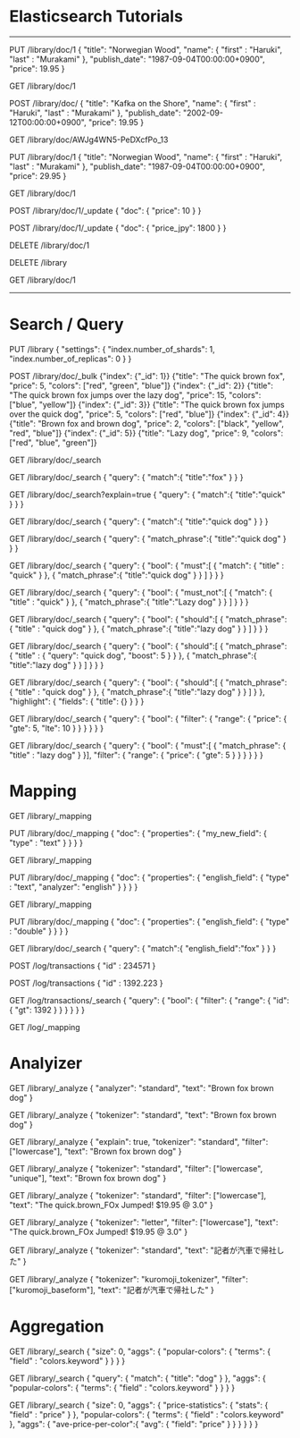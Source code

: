 
# Elasticsearch Tutorials

---

PUT /library/doc/1
{
  "title": "Norwegian Wood",
  "name": {
    "first" : "Haruki",
    "last" : "Murakami"
  },
  "publish_date": "1987-09-04T00:00:00+0900",
  "price": 19.95
}

GET /library/doc/1

POST /library/doc/
{
  "title": "Kafka on the Shore",
  "name": {
    "first" : "Haruki",
    "last" : "Murakami"
  },
  "publish_date": "2002-09-12T00:00:00+0900",
  "price": 19.95
}

GET /library/doc/AWJg4WN5-PeDXcfPo_13

PUT /library/doc/1
{
  "title": "Norwegian Wood",
  "name": {
    "first" : "Haruki",
    "last" : "Murakami"
  },
  "publish_date": "1987-09-04T00:00:00+0900",
  "price": 29.95
}

GET /library/doc/1

POST /library/doc/1/_update
{
  "doc": {
    "price": 10
  }
}

POST /library/doc/1/_update
{
  "doc": {
    "price_jpy": 1800
  }
}

DELETE /library/doc/1

DELETE /library

GET /library/doc/1

---

# Search / Query

PUT /library
{
  "settings": {
    "index.number_of_shards": 1,
    "index.number_of_replicas": 0
  }
}

POST /library/doc/_bulk
{"index": {"_id": 1}}
{"title": "The quick brown fox", "price": 5, "colors": ["red", "green", "blue"]}
{"index": {"_id": 2}}
{"title": "The quick brown fox jumps over the lazy dog", "price": 15, "colors": ["blue", "yellow"]}
{"index": {"_id": 3}}
{"title": "The quick brown fox jumps over the quick dog", "price": 5, "colors": ["red", "blue"]}
{"index": {"_id": 4}}
{"title": "Brown fox and brown dog", "price": 2, "colors": ["black", "yellow", "red", "blue"]}
{"index": {"_id": 5}}
{"title": "Lazy dog", "price": 9, "colors": ["red", "blue", "green"]}

GET /library/doc/_search

GET /library/doc/_search
{
  "query": {
    "match":{
      "title":"fox" 
    }
  }
}

GET /library/doc/_search?explain=true
{
  "query": {
    "match":{
      "title":"quick" 
    }
  }
}

GET /library/doc/_search
{
  "query": {
    "match":{
      "title":"quick dog" 
    }
  }
}

GET /library/doc/_search
{
  "query": {
    "match_phrase":{
      "title":"quick dog" 
    }
  }
}

GET /library/doc/_search
{
  "query": {
    "bool": {
      "must":[
        {
          "match": {
            "title" : "quick"
          }
        },
        {
          "match_phrase":{
            "title":"quick dog" 
          }
        }
      ]
    }
  }
}

GET /library/doc/_search
{
  "query": {
    "bool": {
      "must_not":[
        {
          "match": {
            "title" : "quick"
          }
        },
        {
          "match_phrase":{
            "title":"Lazy dog" 
          }
        }
      ]
    }
  }
}

GET /library/doc/_search
{
  "query": {
    "bool": {
      "should":[
        {
          "match_phrase": {
            "title" : "quick dog"
          }
        },
        {
          "match_phrase":{
            "title":"lazy dog" 
          }
        }
      ]
    }
  }
}

GET /library/doc/_search
{
  "query": {
    "bool": {
      "should":[
        {
          "match_phrase": {
            "title" : {
              "query": "quick dog",
              "boost": 5
            }
          }
        },
        {
          "match_phrase":{
            "title":"lazy dog" 
          }
        }
      ]
    }
  }
}

GET /library/doc/_search
{
  "query": {
    "bool": {
      "should":[
        {
          "match_phrase": {
            "title" : "quick dog"
          }
        },
        {
          "match_phrase":{
            "title":"lazy dog" 
          }
        }
      ]
    }
  },
  "highlight": {
    "fields": {
      "title": {}
    }
  }
}

GET /library/doc/_search
{
  "query": {
    "bool": {
      "filter": {
        "range": {
          "price": {
            "gte": 5,
            "lte": 10
          }
        }
      }
    }
  }
}

GET /library/doc/_search
{
  "query": {
    "bool": {
      "must":[
        {
          "match_phrase": {
            "title" : "lazy dog"
          }
        }],
      "filter": {
        "range": {
          "price": {
            "gte": 5
          }
        }
      }
    }
  }
}

# Mapping

GET /library/_mapping

PUT /library/doc/_mapping
{
  "doc": {
    "properties": {
      "my_new_field": {
        "type" : "text"
      }
    }
  }
}

GET /library/_mapping

PUT /library/doc/_mapping
{
  "doc": {
    "properties": {
      "english_field": {
        "type" : "text",
        "analyzer": "english"
      }
    }
  }
}

GET /library/_mapping

PUT /library/doc/_mapping
{
  "doc": {
    "properties": {
      "english_field": {
        "type" : "double"
      }
    }
  }
}

GET /library/doc/_search
{
  "query": {
    "match":{
      "english_field":"fox" 
    }
  }
}

POST /log/transactions
{
  "id" : 234571
}

POST /log/transactions
{
  "id" : 1392.223
}

GET /log/transactions/_search
{
 "query": {
   "bool": {
     "filter": {
       "range": {
         "id": {
           "gt": 1392
         }
       }
     }
   }
  }
 }
 
 GET /log/_mapping
 
# Analyizer
 
GET /library/_analyze
 {
   "analyzer": "standard",
   "text": "Brown fox brown dog"
 }
 
 
GET /library/_analyze
 {
   "tokenizer": "standard",
   "text": "Brown fox brown dog"
 }
 
 GET /library/_analyze
 {
   "explain": true, 
   "tokenizer": "standard",
   "filter": ["lowercase"],
   "text": "Brown fox brown dog"
 }
 
GET /library/_analyze
 {
   "tokenizer": "standard",
   "filter": ["lowercase", "unique"],
   "text": "Brown fox brown dog"
 }
 
GET /library/_analyze
{
   "tokenizer": "standard",
   "filter": ["lowercase"],
   "text": "The quick.brown_FOx Jumped! $19.95 @ 3.0"
}

GET /library/_analyze
{
   "tokenizer": "letter",
   "filter": ["lowercase"],
   "text": "The quick.brown_FOx Jumped! $19.95 @ 3.0"
}


GET /library/_analyze
{
   "tokenizer": "standard",
   "text": "記者が汽車で帰社した"
}

GET /library/_analyze
{
   "tokenizer": "kuromoji_tokenizer",
   "filter": ["kuromoji_baseform"],
   "text": "記者が汽車で帰社した"
}

# Aggregation

GET /library/_search
{
  "size": 0,
  "aggs": {
    "popular-colors": {
      "terms": {
        "field" : "colors.keyword"
      }
    }
  }
}

GET /library/_search
{
  "query": {
    "match": {
      "title": "dog"
    }
  },
  "aggs": {
    "popular-colors": {
      "terms": {
        "field" : "colors.keyword"
      }
    }
  }
}

GET /library/_search
{
  "size": 0,
  "aggs": {
    "price-statistics": {
      "stats": {
        "field" : "price"
      }
    },
    "popular-colors": {
      "terms": {
        "field" : "colors.keyword"
      },
      "aggs": {
        "ave-price-per-color":{
          "avg": {
            "field": "price"
          }
        }
      }
    }
  }
}
